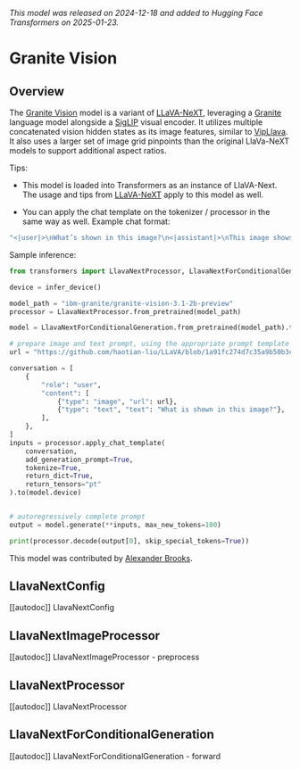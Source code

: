 <!--Copyright 2025 The HuggingFace Team. All rights reserved.

Licensed under the Apache License, Version 2.0 (the "License"); you may not use this file except in compliance with
the License. You may obtain a copy of the License at

http://www.apache.org/licenses/LICENSE-2.0

Unless required by applicable law or agreed to in writing, software distributed under the License is distributed on
an "AS IS" BASIS, WITHOUT WARRANTIES OR CONDITIONS OF ANY KIND, either express or implied. See the License for the
specific language governing permissions and limitations under the License.

⚠️ Note that this file is in Markdown but contain specific syntax for our doc-builder (similar to MDX) that may not be
rendered properly in your Markdown viewer.

-->
*This model was released on 2024-12-18 and added to Hugging Face Transformers on 2025-01-23.*

# Granite Vision

## Overview

The [Granite Vision](https://www.ibm.com/new/announcements/ibm-granite-3-1-powerful-performance-long-context-and-more) model is a variant of [LLaVA-NeXT](llava_next), leveraging a [Granite](granite) language model alongside a [SigLIP](SigLIP) visual encoder. It utilizes multiple concatenated vision hidden states as its image features, similar to [VipLlava](vipllava). It also uses a larger set of image grid pinpoints than the original LlaVa-NeXT models to support additional aspect ratios.

Tips:

- This model is loaded into Transformers as an instance of LlaVA-Next. The usage and tips from [LLaVA-NeXT](llava_next) apply to this model as well.

- You can apply the chat template on the tokenizer / processor in the same way as well. Example chat format:

```bash
"<|user|>\nWhat’s shown in this image?\n<|assistant|>\nThis image shows a red stop sign.<|end_of_text|><|user|>\nDescribe the image in more details.\n<|assistant|>\n"
```

Sample inference:

```python
from transformers import LlavaNextProcessor, LlavaNextForConditionalGeneration, infer_device

device = infer_device()

model_path = "ibm-granite/granite-vision-3.1-2b-preview"
processor = LlavaNextProcessor.from_pretrained(model_path)

model = LlavaNextForConditionalGeneration.from_pretrained(model_path).to(device)

# prepare image and text prompt, using the appropriate prompt template
url = "https://github.com/haotian-liu/LLaVA/blob/1a91fc274d7c35a9b50b3cb29c4247ae5837ce39/images/llava_v1_5_radar.jpg?raw=true"

conversation = [
    {
        "role": "user",
        "content": [
            {"type": "image", "url": url},
            {"type": "text", "text": "What is shown in this image?"},
        ],
    },
]
inputs = processor.apply_chat_template(
    conversation,
    add_generation_prompt=True,
    tokenize=True,
    return_dict=True,
    return_tensors="pt"
).to(model.device)


# autoregressively complete prompt
output = model.generate(**inputs, max_new_tokens=100)

print(processor.decode(output[0], skip_special_tokens=True))
```

This model was contributed by [Alexander Brooks](https://huggingface.co/abrooks9944).

## LlavaNextConfig

[[autodoc]] LlavaNextConfig

## LlavaNextImageProcessor

[[autodoc]] LlavaNextImageProcessor
    - preprocess

## LlavaNextProcessor

[[autodoc]] LlavaNextProcessor

## LlavaNextForConditionalGeneration

[[autodoc]] LlavaNextForConditionalGeneration
    - forward

